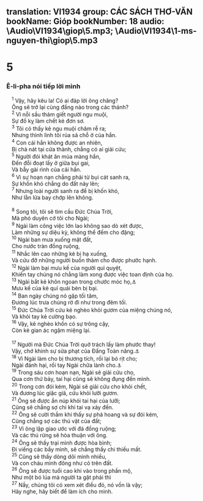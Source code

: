 translation: VI1934
group: CÁC SÁCH THƠ-VĂN
bookName: Gióp 
bookNumber: 18
audio: \Audio\VI1934\giop\5.mp3; \Audio\VI1934\1-ms-nguyen-thi\giop\5.mp3
-------

<div class="title"><h1>5</h1><h3>Ê-li-pha nói tiếp lời mình</h3></div>
<span class="verse giop_5_1"> <sup>1</sup> Vậy, hãy kêu la! Có ai đáp lời ông chăng? <br/> Ông sẽ trở lại cùng đấng nào trong các thánh? <br/></span>
<span class="verse giop_5_2"> <sup>2</sup> Vì nỗi sầu thảm giết người ngu muội, <br/> Sự đố kỵ làm chết kẻ đơn sơ. <br/></span>
<span class="verse giop_5_3"> <sup>3</sup> Tôi có thấy kẻ ngu muội châm rễ ra; <br/> Nhưng thình lình tôi rủa sả chỗ ở của hắn. <br/></span>
<span class="verse giop_5_4"> <sup>4</sup> Con cái hắn không được an nhiên, <br/> Bị chà nát tại cửa thành, chẳng có ai giải cứu; <br/></span>
<span class="verse giop_5_5"> <sup>5</sup> Người đói khát ăn mùa màng hắn, <br/> Đến đỗi đoạt lấy ở giữa bụi gai, <br/> Và bẫy gài rình của cải hắn. <br/></span>
<span class="verse giop_5_6"> <sup>6</sup> Vì sự hoạn nạn chẳng phải từ bụi cát sanh ra, <br/> Sự khốn khó chẳng do đất nảy lên; <br/></span>
<span class="verse giop_5_7"> <sup>7</sup> Nhưng loài người sanh ra để bị khốn khó, <br/> Như lằn lửa bay chớp lên không. <br/> <br/></span>
<span class="verse giop_5_8"> <sup>8</sup> Song tôi, tôi sẽ tìm cầu Đức Chúa Trời, <br/> Mà phó duyên cớ tôi cho Ngài; <br/></span>
<span class="verse giop_5_9"> <sup>9</sup> Ngài làm công việc lớn lao không sao dò xét được, <br/> Làm những sự diệu kỳ, không thể đếm cho đặng; <br/></span>
<span class="verse giop_5_10"> <sup>10</sup> Ngài ban mưa xuống mặt đất, <br/> Cho nước tràn đồng ruộng, <br/></span>
<span class="verse giop_5_11"> <sup>11</sup> Nhắc lên cao những kẻ bị hạ xuống, <br/> Và cứu đỡ những người buồn thảm cho được phước hạnh. <br/></span>
<span class="verse giop_5_12"> <sup>12</sup> Ngài làm bại mưu kế của người quỉ quyệt, <br/> Khiến tay chúng nó chẳng làm xong được việc toan định của họ. <br/></span>
<span class="verse giop_5_13"> <sup>13</sup> Ngài bắt kẻ khôn ngoan trong chước móc họ,<a data-toggle="tooltip" data-placement="bottom" title="1Co 3:19">⚓</a><br/> Mưu kế của kẻ quỉ quái bèn bị bại. <br/></span>
<span class="verse giop_5_14"> <sup>14</sup> Ban ngày chúng nó gặp tối tăm, <br/> Đương lúc trưa chúng rờ đi như trong đêm tối. <br/></span>
<span class="verse giop_5_15"> <sup>15</sup> Đức Chúa Trời cứu kẻ nghèo khỏi gươm của miệng chúng nó, <br/> Và khỏi tay kẻ cường bạo. <br/></span>
<span class="verse giop_5_16"> <sup>16</sup> Vậy, kẻ nghèo khốn có sự trông cậy, <br/> Còn kẻ gian ác ngậm miệng lại. <br/> <br/></span>
<span class="verse giop_5_17"> <sup>17</sup> Người mà Đức Chúa Trời quở trách lấy làm phước thay! <br/> Vậy, chớ khinh sự sửa phạt của Đấng Toàn năng.<a data-toggle="tooltip" data-placement="bottom" title="Ch 3:11-12; He 12:5-6">⚓</a><br/></span>
<span class="verse giop_5_18"> <sup>18</sup> Vì Ngài làm cho bị thương tích, rồi lại bó rịt cho; <br/> Ngài đánh hại, rồi tay Ngài chữa lành cho.<a data-toggle="tooltip" data-placement="bottom" title="Os 6:1">⚓</a><br/></span>
<span class="verse giop_5_19"> <sup>19</sup> Trong sáu cơn hoạn nạn, Ngài sẽ giải cứu cho, <br/> Qua cơn thứ bảy, tai hại cũng sẽ không đụng đến mình. <br/></span>
<span class="verse giop_5_20"> <sup>20</sup> Trong cơn đói kém, Ngài sẽ giải cứu cho khỏi chết, <br/> Và đương lúc giặc giã, cứu khỏi lưỡi gươm. <br/></span>
<span class="verse giop_5_21"> <sup>21</sup> Ông sẽ được ẩn núp khỏi tai hại của lưỡi; <br/> Cũng sẽ chẳng sợ chi khi tai vạ xảy đến. <br/></span>
<span class="verse giop_5_22"> <sup>22</sup> Ông sẽ cười thầm khi thấy sự phá hoang và sự đói kém, <br/> Cũng chẳng sợ các thú vật của đất; <br/></span>
<span class="verse giop_5_23"> <sup>23</sup> Vì ông lập giao ước với đá đồng ruộng; <br/> Và các thú rừng sẽ hòa thuận với ông. <br/></span>
<span class="verse giop_5_24"> <sup>24</sup> Ông sẽ thấy trại mình được hòa bình; <br/> Đi viếng các bầy mình, sẽ chẳng thấy chi thiếu mất. <br/></span>
<span class="verse giop_5_25"> <sup>25</sup> Cũng sẽ thấy dòng dõi mình nhiều, <br/> Và con cháu mình đông như cỏ trên đất. <br/></span>
<span class="verse giop_5_26"> <sup>26</sup> Ông sẽ được tuổi cao khi vào trong phần mộ, <br/> Như một bó lúa mà người ta gặt phải thì <br/></span>
<span class="verse giop_5_27"> <sup>27</sup> Nầy, chúng tôi có xem xét điều đó, nó vốn là vậy; <br/> Hãy nghe, hãy biết để làm ích cho mình. <br/></span>
